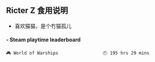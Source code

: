 ## Ricter Z 食用说明
- 喜欢猫猫，是个冇猫孤儿

<!-- steam-box start -->
#### - Steam playtime leaderboard
```text
🎮 World of Warships                 🕘 195 hrs 29 mins
```
<!-- Powered by https://github.com/YouEclipse/steam-box . -->
<!-- steam-box end -->
